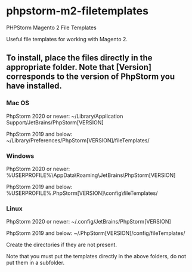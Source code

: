 # phpstorm-m2-filetemplates
PHPStorm Magento 2 File Templates

Useful file templates for working with Magento 2.

## To install, place the files directly in the appropriate folder. Note that [Version] corresponds to the version of PhpStorm you have installed.

### Mac OS
PhpStorm 2020 or newer: ~/Library/Application Support/JetBrains/PhpStorm[VERSION]

PhpStorm 2019 and below: ~/Library/Preferences/PhpStorm[VERSION]/fileTemplates/

### Windows
PhpStorm 2020 or newer: %USERPROFILE%\AppData\Roaming\JetBrains\PhpStorm[VERSION]

PhpStorm 2019 and below: %USERPROFILE%\.PhpStorm[VERSION]\config\fileTemplates/

### Linux
PhpStorm 2020 or newer: ~/.config/JetBrains/PhpStorm[VERSION]

PhpStorm 2019 and below: ~/.PhpStorm[VERSION]/config/fileTemplates/

Create the directories if they are not present.

Note that you must put the templates directly in the above folders, do not put them in a subfolder.
